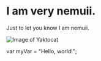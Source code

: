 # I am very nemuii.

Just to let you know I am nemuii.

![Image of Yaktocat](https://octodex.github.com/images/yaktocat.png)

var myVar = "Hello, world!";
